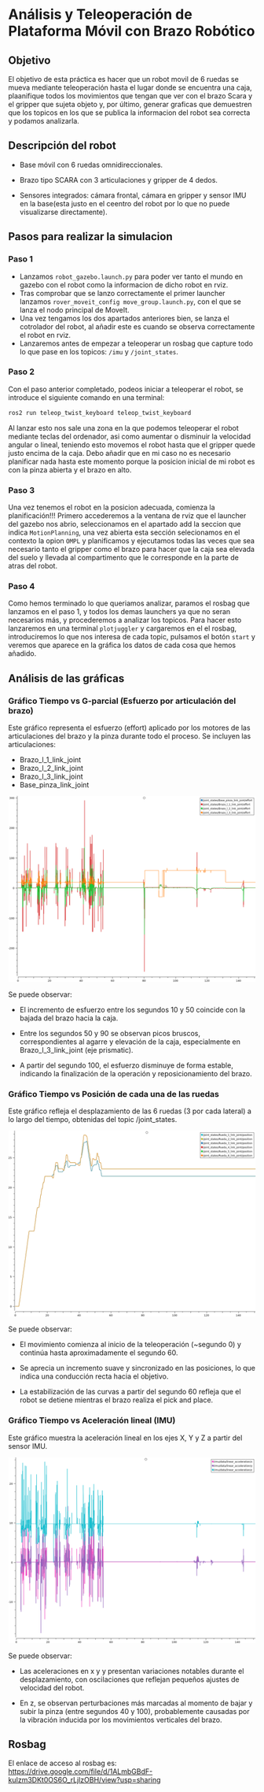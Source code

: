 # Análisis y Teleoperación de Plataforma Móvil con Brazo Robótico

## Objetivo
El objetivo de esta práctica es hacer que un robot movil de 6 ruedas se mueva mediante teleoperación hasta el lugar donde se encuentra una caja, plaanifique todos los movimientos que tengan que ver con el brazo Scara y el gripper que sujeta objeto y, por último, generar graficas que demuestren que los topicos en los que se publica la informacion del robot sea correcta y podamos analizarla.

## Descripción del robot
* Base móvil con 6 ruedas omnidireccionales.

* Brazo tipo SCARA con 3 articulaciones y gripper de 4 dedos.

* Sensores integrados: cámara frontal, cámara en gripper y sensor IMU en la base(esta justo en el ceentro del robot por lo que no puede visualizarse directamente).

## Pasos para realizar la simulacion
### Paso 1
* Lanzamos `robot_gazebo.launch.py` para poder ver tanto el mundo en gazebo con el robot como la informacion de dicho robot en rviz.
* Tras comprobar que se lanzo correctamente el primer launcher lanzamos `rover_moveit_config move_group.launch.py`, con el que se lanza el nodo principal de MoveIt.
* Una vez tengamos los dos apartados anteriores bien, se lanza el cotrolador del robot, al añadir este es cuando se observa correctamente el robot en rviz.
* Lanzaremos antes de empezar a teleoperar un rosbag que capture todo lo que pase en los topicos: `/imu` y `/joint_states`.

### Paso 2
Con el paso anterior completado, podeos iniciar a teleoperar el robot, se introduce el siguiente comando en una terminal:
```bash
ros2 run teleop_twist_keyboard teleop_twist_keyboard
```
Al lanzar esto nos sale una zona en la que podemos teleoperar el robot mediante teclas del ordenador, asi como aumentar o disminuir la velocidad angular o lineal, teniendo esto movemos el robot hasta que el gripper quede justo encima de la caja. Debo añadir que en mi caso no es necesario planificar nada hasta este momento porque la posicion inicial de mi robot es con la pinza abierta y el brazo en alto.

### Paso 3
Una vez tenemos el robot en la posicion adecuada, comienza la planificación!!! Primero accederemos a la ventana de rviz que el launcher del gazebo nos abrio, seleccionamos en el apartado add la seccion que indica `MotionPlanning`, una vez abierta esta sección selecionamos en el contexto la opion `OMPL` y planificamos y ejecutamos todas las veces que sea necesario tanto el gripper como el brazo para hacer que la caja sea elevada del suelo y llevada al compartimento que le corresponde en la parte de atras del robot.

### Paso 4
Como hemos terminado lo que queriamos analizar, paramos el rosbag que lanzamos en el paso 1, y todos los demas launchers ya que no seran necesarios más, y procederemos a analizar los topicos. Para hacer esto lanzaremos en una terminal `plotjuggler` y cargaremos en el el rosbag, introduciremos lo que nos interesa de cada topic, pulsamos el botón `start` y veremos que aparece en la gráfica los datos de cada cosa que hemos añadido.

## Análisis de las gráficas
### Gráfico Tiempo vs G-parcial (Esfuerzo por articulación del brazo)
Este gráfico representa el esfuerzo (effort) aplicado por los motores de las articulaciones del brazo y la pinza durante todo el proceso. Se incluyen las articulaciones:
* Brazo_l_1_link_joint
* Brazo_l_2_link_joint
* Brazo_l_3_link_joint
* Base_pinza_link_joint

![Gráfico de esfuerzo](https://github.com/wissal1421/Repo_Practica3_Modelado/blob/78fd7797d6cdf2879b641041a613444d2578617e/grafico_gasto.png)

Se puede observar: 
* El incremento de esfuerzo entre los segundos 10 y 50 coincide con la bajada del brazo hacia la caja.

* Entre los segundos 50 y 90 se observan picos bruscos, correspondientes al agarre y elevación de la caja, especialmente en Brazo_l_3_link_joint (eje prismatic).

* A partir del segundo 100, el esfuerzo disminuye de forma estable, indicando la finalización de la operación y reposicionamiento del brazo.

### Gráfico Tiempo vs Posición de cada una de las ruedas
Este gráfico refleja el desplazamiento de las 6 ruedas (3 por cada lateral) a lo largo del tiempo, obtenidas del topic /joint_states.

![Gráfico de posición](https://github.com/wissal1421/Repo_Practica3_Modelado/blob/78fd7797d6cdf2879b641041a613444d2578617e/grafico_pos_ruedas.png)

Se puede observar:

* El movimiento comienza al inicio de la teleoperación (~segundo 0) y continúa hasta aproximadamente el segundo 60.

* Se aprecia un incremento suave y sincronizado en las posiciones, lo que indica una conducción recta hacia el objetivo.

* La estabilización de las curvas a partir del segundo 60 refleja que el robot se detiene mientras el brazo realiza el pick and place.

### Gráfico Tiempo vs Aceleración lineal (IMU)
Este gráfico muestra la aceleración lineal en los ejes X, Y y Z a partir del sensor IMU.

![Gráfico de aceleración](https://github.com/wissal1421/Repo_Practica3_Modelado/blob/78fd7797d6cdf2879b641041a613444d2578617e/grafico_ac_ruedas.png)

Se puede observar:

* Las aceleraciones en x y y presentan variaciones notables durante el desplazamiento, con oscilaciones que reflejan pequeños ajustes de velocidad del robot.

* En z, se observan perturbaciones más marcadas al momento de bajar y subir la pinza (entre segundos 40 y 100), probablemente causadas por la vibración inducida por los movimientos verticales del brazo.

## Rosbag
El enlace de acceso al rosbag es: https://drive.google.com/file/d/1ALmbGBdF-kuIzm3DKt0OS6O_rLjlzOBH/view?usp=sharing
